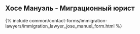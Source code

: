 ## Хосе Мануэль - Миграционный юрист

{% include common/contact-forms/immigration-lawyers/immigration_lawyer_jose_manuel_form.html %}


